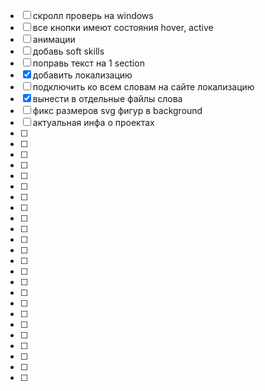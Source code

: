 - [ ] скролл проверь на windows
- [ ] все кнопки имеют состояния hover, active
- [ ] анимации
- [ ] добавь soft skills
- [ ] поправь текст на 1 section
- [x] добавить локализацию
- [ ] подключить ко всем словам на сайте локализацию
- [x] вынести в отдельные файлы слова
- [ ] фикс размеров svg фигур в background
- [ ] актуальная инфа о проектах 
- [ ] 
- [ ] 
- [ ] 
- [ ] 
- [ ] 
- [ ] 
- [ ] 
- [ ] 
- [ ] 
- [ ] 
- [ ] 
- [ ] 
- [ ] 
- [ ] 
- [ ] 
- [ ] 
- [ ] 
- [ ] 
- [ ] 
- [ ] 
- [ ] 
- [ ] 
- [ ] 
- [ ] 

